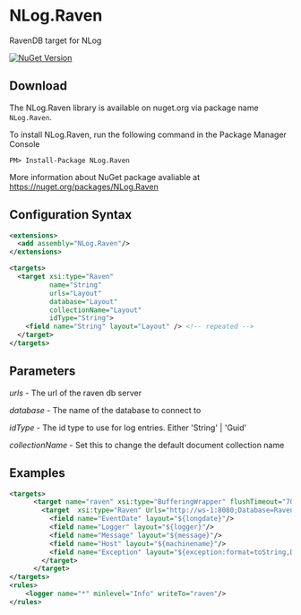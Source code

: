 # NLog.Raven
RavenDB target for NLog

[![NuGet Version](https://img.shields.io/nuget/v/NLog.Raven.svg?style=flat-square)](https://www.nuget.org/packages/NLog.Raven/) 

## Download

The NLog.Raven library is available on nuget.org via package name `NLog.Raven`.

To install NLog.Raven, run the following command in the Package Manager Console

    PM> Install-Package NLog.Raven
    
More information about NuGet package avaliable at
<https://nuget.org/packages/NLog.Raven>

## Configuration Syntax

```xml
<extensions>
  <add assembly="NLog.Raven"/>
</extensions>

<targets>
  <target xsi:type="Raven"
          name="String"
          urls="Layout"
          database="Layout"          
          collectionName="Layout"
          idType="String">
    <field name="String" layout="Layout" /> <!-- repeated --> 
  </target>
</targets>
```
## Parameters

_urls_ - The url of the raven db server

_database_ - The name of the database to connect to

_idType_ - The id type to use for log entries. Either 'String' | 'Guid'

_collectionName_ - Set this to change the default document collection name

## Examples

```xml
<targets>
      <target name="raven" xsi:type="BufferingWrapper" flushTimeout="7000">
        <target  xsi:type="Raven" Urls="http://ws-1:8080;Database=RavenNLog" IdType="Guid" CollectionName="LogEntries">
          <field name="EventDate" layout="${longdate}"/>
          <field name="Logger" layout="${logger}"/>
          <field name="Message" layout="${message}"/>
          <field name="Host" layout="${machinename}"/>
          <field name="Exception" layout="${exception:format=toString,Data}"/>
        </target>
      </target>
</targets>
<rules>
    <logger name="*" minlevel="Info" writeTo="raven"/>
</rules>
```

